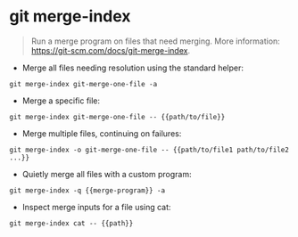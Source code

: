 # git merge-index

> Run a merge program on files that need merging.
> More information: <https://git-scm.com/docs/git-merge-index>.

- Merge all files needing resolution using the standard helper:

`git merge-index git-merge-one-file -a`

- Merge a specific file:

`git merge-index git-merge-one-file -- {{path/to/file}}`

- Merge multiple files, continuing on failures:

`git merge-index -o git-merge-one-file -- {{path/to/file1 path/to/file2 ...}}`

- Quietly merge all files with a custom program:

`git merge-index -q {{merge-program}} -a`

- Inspect merge inputs for a file using cat:

`git merge-index cat -- {{path}}`
